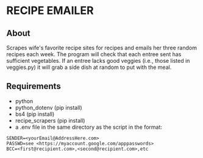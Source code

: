 # RECIPE EMAILER

## About

Scrapes wife's favorite recipe sites for recipes and emails her three random
recipes each week. The program will check that each entree sent has sufficient
vegetables. If an entree lacks good veggies (i.e., those listed in veggies.py)
it will grab a side dish at random to put with the meal.

## Requirements

- python
- python_dotenv (pip install)
- bs4 (pip install)
- recipe_scrapers (pip install)
- a .env file in the same directory as the script in the format:

```
SENDER=<yourEmail@AddressHere.com>
PASSWD=see <https://myaccount.google.com/apppasswords>
BCC=<first@recipient.com>,<second@recipient.com>,etc
```

